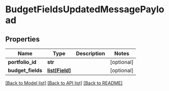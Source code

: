 # BudgetFieldsUpdatedMessagePayload

## Properties
Name | Type | Description | Notes
------------ | ------------- | ------------- | -------------
**portfolio_id** | **str** |  | [optional] 
**budget_fields** | [**list[Field]**](Field.md) |  | [optional] 

[[Back to Model list]](../README.md#documentation-for-models) [[Back to API list]](../README.md#documentation-for-api-endpoints) [[Back to README]](../README.md)


